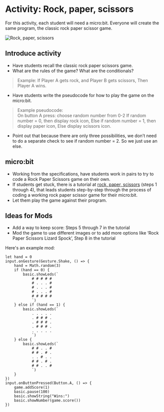# Activity: Rock, paper, scissors

For this activity, each student will need a micro:bit. 
Everyone will create the same program, the classic rock paper scissor game.

![Rock, paper, scissors](/static/courses/csintro/conditionals/rock-paper-scissors.png)

## Introduce activity
* Have students recall the classic rock paper scissors game.
* What are the rules of the game? What are the conditionals?
>Example: If Player A gets rock, and Player B gets scissors, Then Player A wins.
* Have students write the pseudocode for how to play the game on the micro:bit.
>Example pseudocode:<br/>
On button A press: choose random number from 0-2
If random number = 0, then display rock icon,
Else if random number = 1, then display paper icon, 
Else display scissors icon.
* Point out that because there are only three possibilities, we don’t need to do a separate check to see if random number = 2. So we just use an else.

## micro:bit
* Working from the specifications, have students work in pairs to try to code a Rock Paper Scissors game on their own.
* If students get stuck, there is a tutorial at [rock, paper, scissors](/projects/rock-paper-scissors) (steps 1 through 4), that leads students step-by-step through the process of coding a working rock paper scissor game for their micro:bit.
* Let them play the game against their program.

## Ideas for Mods
* Add a way to keep score: Steps 5 through 7 in the tutorial
* Mod the game to use different images or to add more options like ‘Rock Paper Scissors Lizard Spock’, Step 8 in the tutorial

Here's an example mod:

```blocks
let hand = 0
input.onGesture(Gesture.Shake, () => {
    hand = Math.random(3)
    if (hand == 0) {
        basic.showLeds(`
            # # # # #
            # . . . #
            # . . . #
            # . . . #
            # # # # #
            `)
    } else if (hand == 1) {
        basic.showLeds(`
            . . . . .
            . # # # .
            . # # # .
            . # # # .
            . . . . .
            `)
    } else {
        basic.showLeds(`
            # # . . #
            # # . # .
            . . # . .
            # # . # .
            # # . . #
            `)
    }
})
input.onButtonPressed(Button.A, () => {
    game.addScore(1)
    basic.pause(100)
    basic.showString("Wins:")
    basic.showNumber(game.score())
})
```
